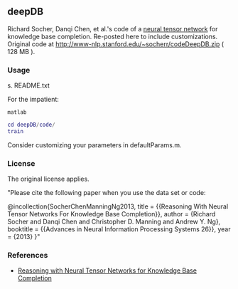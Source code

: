 ## deepDB

Richard Socher, Danqi Chen, et al.'s code of a [neural tensor network](http://www.socher.org/index.php/Main/ReasoningWithNeuralTensorNetworksForKnowledgeBaseCompletion) for knowledge base completion. Re-posted here to include customizations. Original code at http://www-nlp.stanford.edu/~socherr/codeDeepDB.zip ( 128 MB ).

### Usage

s. README.txt

For the impatient:

```shell
matlab
```

```matlab
cd deepDB/code/
train
```

Consider customizing your parameters in defaultParams.m.

### License

The original license applies.  

"Please cite the following paper when you use the data set or code:  

@incollection{SocherChenManningNg2013,
title = {{Reasoning With Neural Tensor Networks For Knowledge Base Completion}},
author = {Richard Socher and Danqi Chen and Christopher D. Manning and Andrew Y. Ng},
booktitle = {{Advances in Neural Information Processing Systems 26}},
year = {2013}
}"

### References

* [Reasoning with Neural Tensor Networks for Knowledge Base Completion](http://papers.nips.cc/paper/5028-reasoning-with-neural-tensor-networks-for-knowledge-base-completion)
